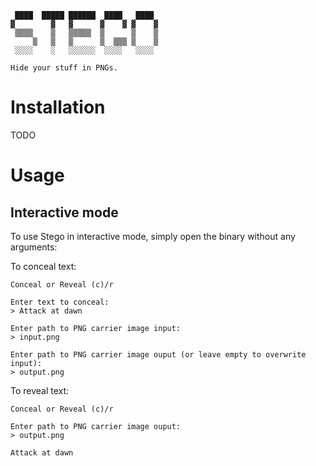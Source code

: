 ```
 ████  █████ ██████  ████   ████  
▓        ▓   ▓      ▓    ▓ ▓    ▓ 
 ▒▒▒▒    ▒   ▒▒▒▒▒  ▒      ▒    ▒ 
     ▒   ▒   ▒      ▒  ▒▒▒ ▒    ▒ 
 ░░░░    ░   ░░░░░░  ░░░░   ░░░░ 

Hide your stuff in PNGs.
```

# Installation

TODO

# Usage

## Interactive mode

To use Stego in interactive mode, simply open the binary without any arguments:

To conceal text:

```
Conceal or Reveal (c)/r

Enter text to conceal:
> Attack at dawn

Enter path to PNG carrier image input:
> input.png

Enter path to PNG carrier image ouput (or leave empty to overwrite input):
> output.png
```

To reveal text:

```
Conceal or Reveal (c)/r

Enter path to PNG carrier image ouput:
> output.png

Attack at dawn
```